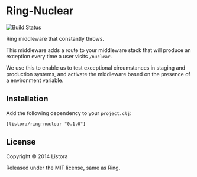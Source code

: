 # Ring-Nuclear

[![Build Status](https://travis-ci.org/listora/ring-nuclear.svg?branch=master)](https://travis-ci.org/listora/ring-nuclear)

Ring middleware that constantly throws.

This middleware adds a route to your middleware stack that will produce an
exception every time a user visits `/nuclear`.

We use this to enable us to test exceptional circumstances in staging and
production systems, and activate the middleware based on the presence of a
environment variable.

## Installation

Add the following dependency to your `project.clj`:

    [listora/ring-nuclear "0.1.0"]

## License

Copyright © 2014 Listora

Released under the MIT license, same as Ring.
